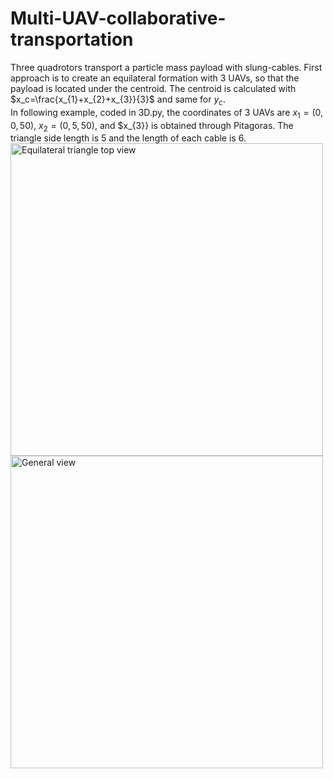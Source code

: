 # Multi-UAV-collaborative-transportation
Three quadrotors transport a particle mass payload with slung-cables. First approach is to create an equilateral formation with 3 UAVs, so that the payload is located under the centroid. The centroid is calculated with $x_c=\frac{x_{1}+x_{2}+x_{3}}{3}$ and same for $y_c$.</br>
In following example, coded in 3D.py, the coordinates of 3 UAVs are $x_{1}=(0,0,50)$, $x_{2}=(0,5,50)$, and $x_{3}} is obtained through Pitagoras. The triangle side length is 5 and the length of each cable is 6.</br>
<img src="https://github.com/Julestevez/Multi-UAV-collaborative-transportation/equilateral.png" align="left" alt="Equilateral triangle top view" width="500"/>
<img src="https://github.com/Julestevez/Multi-UAV-collaborative-transportation/drones.png" align="left" alt="General view" width="500"/>
